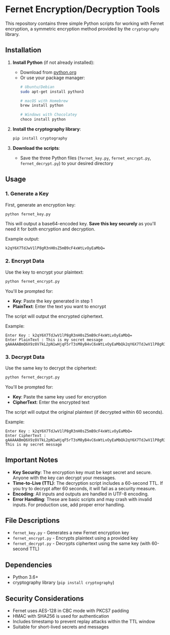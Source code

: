 # Fernet Encryption/Decryption Tools

This repository contains three simple Python scripts for working with Fernet encryption, a symmetric encryption method provided by the `cryptography` library.

## Installation

1. **Install Python** (if not already installed):
   - Download from [python.org](https://www.python.org/downloads/)
   - Or use your package manager:
     ```bash
     # Ubuntu/Debian
     sudo apt-get install python3
     
     # macOS with Homebrew
     brew install python
     
     # Windows with Chocolatey
     choco install python
     ```

2. **Install the cryptography library**:
   ```bash
   pip install cryptography
   ```

3. **Download the scripts**:
   - Save the three Python files (`fernet_key.py`, `fernet_encrypt.py`, `fernet_decrypt.py`) to your desired directory

## Usage

### 1. Generate a Key
First, generate an encryption key:

```bash
python fernet_key.py
```

This will output a base64-encoded key. **Save this key securely** as you'll need it for both encryption and decryption.

Example output:
```
k2qY6X7TdJwV1lP8gR3nH0sZ5mB9cF4xWtLvOyEaMbQ=
```

### 2. Encrypt Data
Use the key to encrypt your plaintext:

```bash
python fernet_encrypt.py
```

You'll be prompted for:
- **Key**: Paste the key generated in step 1
- **PlainText**: Enter the text you want to encrypt

The script will output the encrypted ciphertext.

Example:
```
Enter Key : k2qY6X7TdJwV1lP8gR3nH0sZ5mB9cF4xWtLvOyEaMbQ=
Enter PlainText : This is my secret message
gAAAAABmQ6X9z8V7kL2pN1wHjqF5rT3sM8yB4vC6xWtLvOyEaMbQk2qY6X7TdJwV1lP8gR3nH0sZ5mB9cF4xWtLvO==
```

### 3. Decrypt Data
Use the same key to decrypt the ciphertext:

```bash
python fernet_decrypt.py
```

You'll be prompted for:
- **Key**: Paste the same key used for encryption
- **CipherText**: Enter the encrypted text

The script will output the original plaintext (if decrypted within 60 seconds).

Example:
```
Enter Key : k2qY6X7TdJwV1lP8gR3nH0sZ5mB9cF4xWtLvOyEaMbQ=
Enter CipherText : gAAAAABmQ6X9z8V7kL2pN1wHjqF5rT3sM8yB4vC6xWtLvOyEaMbQk2qY6X7TdJwV1lP8gR3nH0sZ5mB9cF4xWtLvO==
This is my secret message
```

## Important Notes

- **Key Security**: The encryption key must be kept secret and secure. Anyone with the key can decrypt your messages.
- **Time-to-Live (TTL)**: The decryption script includes a 60-second TTL. If you try to decrypt after 60 seconds, it will fail as a security measure.
- **Encoding**: All inputs and outputs are handled in UTF-8 encoding.
- **Error Handling**: These are basic scripts and may crash with invalid inputs. For production use, add proper error handling.

## File Descriptions

- `fernet_key.py` - Generates a new Fernet encryption key
- `fernet_encrypt.py` - Encrypts plaintext using a provided key
- `fernet_decrypt.py` - Decrypts ciphertext using the same key (with 60-second TTL)

## Dependencies

- Python 3.6+
- cryptography library (`pip install cryptography`)

## Security Considerations

- Fernet uses AES-128 in CBC mode with PKCS7 padding
- HMAC with SHA256 is used for authentication
- Includes timestamp to prevent replay attacks within the TTL window
- Suitable for short-lived secrets and messages
